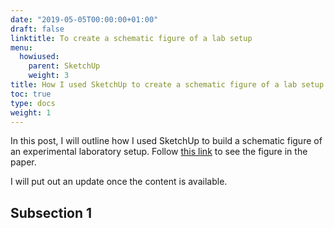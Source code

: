 ```yaml
---
date: "2019-05-05T00:00:00+01:00"
draft: false
linktitle: To create a schematic figure of a lab setup
menu:
  howiused:
    parent: SketchUp
    weight: 3
title: How I used SketchUp to create a schematic figure of a lab setup
toc: true
type: docs
weight: 1
---
```


In this post, I will outline how I used SketchUp to build a schematic figure of an experimental laboratory setup. Follow [this link](/publication/2019_EP) to see the figure in the paper. 

I will put out an update once the content is available.

## Subsection 1

